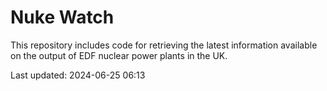 # Nuke Watch

This repository includes code for retrieving the latest information available on the output of EDF nuclear power plants in the UK.

Last updated: 2024-06-25 06:13